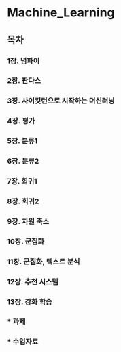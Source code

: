 # Machine_Learning

## 목차

### 1장. 넘파이
### 2장. 판다스
### 3장. 사이킷런으로 시작하는 머신러닝
### 4장. 평가
### 5장. 분류1
### 6장. 분류2
### 7장. 회귀1
### 8장. 회귀2
### 9장. 차원 축소
### 10장. 군집화
### 11장. 군집화, 텍스트 분석
### 12장. 추천 시스템
### 13장. 강화 학습 

### * 과제
### * 수업자료